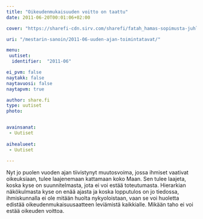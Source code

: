 ```yaml
---
title: "Oikeudenmukaisuuden voitto on taattu"
date: 2011-06-20T00:01:06+02:00

cover: "https://sharefi-cdn.sirv.com/sharefi/fatah_hamas-sopimusta-juhlitaan-palestiinassa-201106.jpg"

uri: "/mestarin-sanoin/2011-06-uuden-ajan-toimintatavat/"

menu:
 uutiset:
  identifier:  "2011-06"

ei_pvm: false
naytakk: false
naytavuosi: false
naytapvm: true

author: share.fi
type: uutiset
photo:


avainsanat:
 - Uutiset
 
aihealueet:
 - Uutiset
 
---
```

<p>Nyt jo puolen vuoden ajan tiivistynyt muutosvoima, jossa ihmiset vaativat oikeuksiaan, tulee laajenemaan kattamaan koko Maan. Sen tulee laajeta, koska kyse on suunnitelmasta, jota ei voi estää toteutumasta. Hierarkian näkökulmasta kyse on enää ajasta ja koska lopputulos on jo tiedossa, ihmiskunnalla ei ole mitään huolta nykyoloistaan, vaan se voi huoletta edistää oikeudenmukaisuusaatteen leviämistä kaikkialle. Mikään taho ei voi estää oikeuden voittoa.</p>